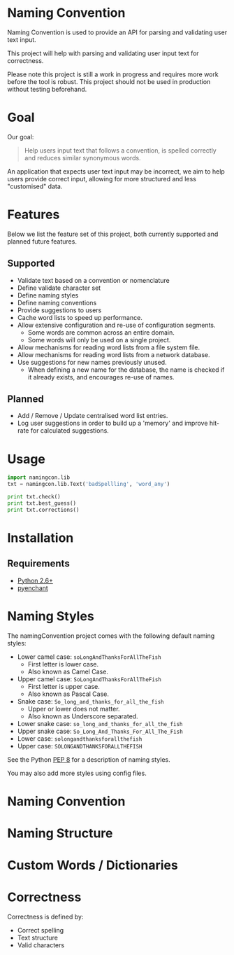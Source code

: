 # Naming Convention

Naming Convention is used to provide an API for parsing and validating user text input.

This project will help with parsing and validating user input text for correctness.

Please note this project is still a work in progress and requires more work before the tool is robust. This project should not be used in production without testing beforehand.  

# Goal

Our goal:
> Help users input text that follows a convention, is spelled correctly and reduces similar synonymous words. 

An application that expects user text input may be incorrect, we aim to help users provide correct input, allowing for more structured and less "customised" data.

# Features

Below we list the feature set of this project, both currently supported and planned future features.

## Supported 

- Validate text based on a convention or nomenclature
- Define validate character set
- Define naming styles
- Define naming conventions
- Provide suggestions to users
- Cache word lists to speed up performance.
- Allow extensive configuration and re-use of configuration segments.
  - Some words are common across an entire domain.
  - Some words will only be used on a single project.
- Allow mechanisms for reading word lists from a file system file.
- Allow mechanisms for reading word lists from a network database.
- Use suggestions for new names previously unused.
  - When defining a new name for the database, the name is checked if it already exists, and encourages re-use of names.

## Planned

- Add / Remove / Update centralised word list entries.
- Log user suggestions in order to build up a 'memory' and improve hit-rate for calculated suggestions.

# Usage

```python
import namingcon.lib
txt = namingcon.lib.Text('badSpellling', 'word_any')

print txt.check()
print txt.best_guess()
print txt.corrections()
```

# Installation

## Requirements

- [Python 2.6+](http://www.python.org/downloads/)
- [pyenchant](https://pypi.python.org/pypi/pyenchant)

# Naming Styles

The namingConvention project comes with the following default naming styles:

- Lower camel case: `soLongAndThanksForAllTheFish`
  - First letter is lower case.
  - Also known as Camel Case.
- Upper camel case: `SoLongAndThanksForAllTheFish`
  - First letter is upper case.
  - Also known as Pascal Case.
- Snake case: `So_long_and_thanks_for_all_the_fish`
  - Upper or lower does not matter.
  - Also known as Underscore separated.
- Lower snake case: `so_long_and_thanks_for_all_the_fish`
- Upper snake case: `So_Long_And_Thanks_For_All_The_Fish`
- Lower case: `solongandthanksforallthefish`
- Upper case: `SOLONGANDTHANKSFORALLTHEFISH`

See the Python [PEP 8](https://www.python.org/dev/peps/pep-0008/#descriptive-naming-styles) for a description of naming styles.

You may also add more styles using config files. 

# Naming Convention

# Naming Structure

# Custom Words / Dictionaries

# Correctness

Correctness is defined by:
- Correct spelling
- Text structure
- Valid characters


